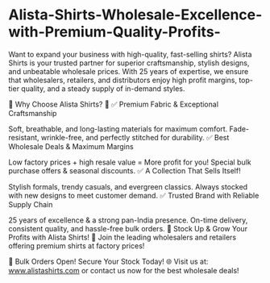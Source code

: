 # Alista-Shirts-Wholesale-Excellence-with-Premium-Quality-Profits-
Want to expand your business with high-quality, fast-selling shirts? Alista Shirts is your trusted partner for superior craftsmanship, stylish designs, and unbeatable wholesale prices. With 25 years of expertise, we ensure that wholesalers, retailers, and distributors enjoy high profit margins, top-tier quality, and a steady supply of in-demand styles.

🔹 Why Choose Alista Shirts? 🔹
✅ Premium Fabric & Exceptional Craftsmanship

Soft, breathable, and long-lasting materials for maximum comfort.
Fade-resistant, wrinkle-free, and perfectly stitched for durability.
✅ Best Wholesale Deals & Maximum Margins

Low factory prices + high resale value = More profit for you!
Special bulk purchase offers & seasonal discounts.
✅ A Collection That Sells Itself!

Stylish formals, trendy casuals, and evergreen classics.
Always stocked with new designs to meet customer demand.
✅ Trusted Brand with Reliable Supply Chain

25 years of excellence & a strong pan-India presence.
On-time delivery, consistent quality, and hassle-free bulk orders.
🚀 Stock Up & Grow Your Profits with Alista Shirts! 🚀
Join the leading wholesalers and retailers offering premium shirts at factory prices!

📢 Bulk Orders Open! Secure Your Stock Today!
🌐 Visit us at: www.alistashirts.com or contact us now for the best wholesale deals!
